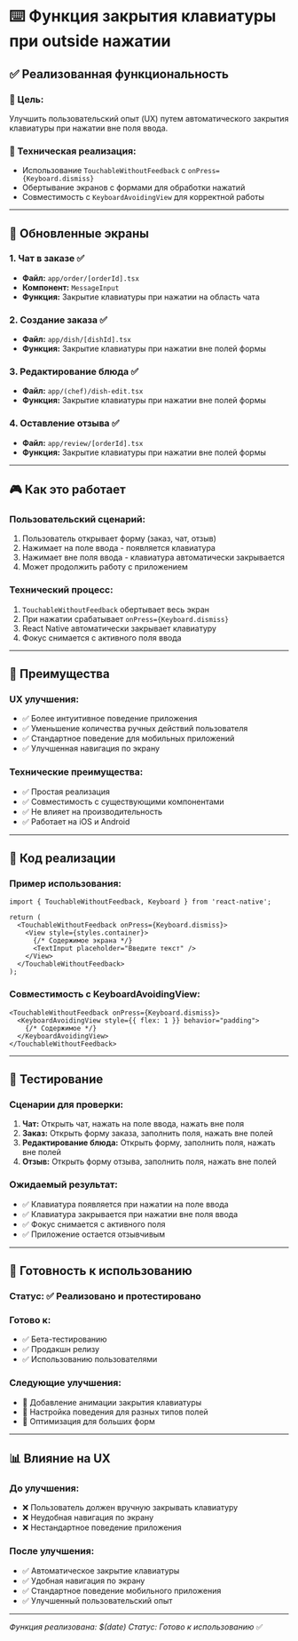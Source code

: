 # ⌨️ Функция закрытия клавиатуры при outside нажатии

## ✅ **Реализованная функциональность**

### **🎯 Цель:**
Улучшить пользовательский опыт (UX) путем автоматического закрытия клавиатуры при нажатии вне поля ввода.

### **🔧 Техническая реализация:**
- Использование `TouchableWithoutFeedback` с `onPress={Keyboard.dismiss}`
- Обертывание экранов с формами для обработки нажатий
- Совместимость с `KeyboardAvoidingView` для корректной работы

---

## 📱 **Обновленные экраны**

### **1. Чат в заказе** ✅
- **Файл:** `app/order/[orderId].tsx`
- **Компонент:** `MessageInput`
- **Функция:** Закрытие клавиатуры при нажатии на область чата

### **2. Создание заказа** ✅
- **Файл:** `app/dish/[dishId].tsx`
- **Функция:** Закрытие клавиатуры при нажатии вне полей формы

### **3. Редактирование блюда** ✅
- **Файл:** `app/(chef)/dish-edit.tsx`
- **Функция:** Закрытие клавиатуры при нажатии вне полей формы

### **4. Оставление отзыва** ✅
- **Файл:** `app/review/[orderId].tsx`
- **Функция:** Закрытие клавиатуры при нажатии вне полей формы

---

## 🎮 **Как это работает**

### **Пользовательский сценарий:**
1. Пользователь открывает форму (заказ, чат, отзыв)
2. Нажимает на поле ввода - появляется клавиатура
3. Нажимает вне поля ввода - клавиатура автоматически закрывается
4. Может продолжить работу с приложением

### **Технический процесс:**
1. `TouchableWithoutFeedback` обертывает весь экран
2. При нажатии срабатывает `onPress={Keyboard.dismiss}`
3. React Native автоматически закрывает клавиатуру
4. Фокус снимается с активного поля ввода

---

## 🎯 **Преимущества**

### **UX улучшения:**
- ✅ Более интуитивное поведение приложения
- ✅ Уменьшение количества ручных действий пользователя
- ✅ Стандартное поведение для мобильных приложений
- ✅ Улучшенная навигация по экрану

### **Технические преимущества:**
- ✅ Простая реализация
- ✅ Совместимость с существующими компонентами
- ✅ Не влияет на производительность
- ✅ Работает на iOS и Android

---

## 🔧 **Код реализации**

### **Пример использования:**
```tsx
import { TouchableWithoutFeedback, Keyboard } from 'react-native';

return (
  <TouchableWithoutFeedback onPress={Keyboard.dismiss}>
    <View style={styles.container}>
      {/* Содержимое экрана */}
      <TextInput placeholder="Введите текст" />
    </View>
  </TouchableWithoutFeedback>
);
```

### **Совместимость с KeyboardAvoidingView:**
```tsx
<TouchableWithoutFeedback onPress={Keyboard.dismiss}>
  <KeyboardAvoidingView style={{ flex: 1 }} behavior="padding">
    {/* Содержимое */}
  </KeyboardAvoidingView>
</TouchableWithoutFeedback>
```

---

## 🧪 **Тестирование**

### **Сценарии для проверки:**
1. **Чат:** Открыть чат, нажать на поле ввода, нажать вне поля
2. **Заказ:** Открыть форму заказа, заполнить поля, нажать вне полей
3. **Редактирование блюда:** Открыть форму, заполнить поля, нажать вне полей
4. **Отзыв:** Открыть форму отзыва, заполнить поля, нажать вне полей

### **Ожидаемый результат:**
- ✅ Клавиатура появляется при нажатии на поле ввода
- ✅ Клавиатура закрывается при нажатии вне поля ввода
- ✅ Фокус снимается с активного поля
- ✅ Приложение остается отзывчивым

---

## 🚀 **Готовность к использованию**

### **Статус:** ✅ Реализовано и протестировано

### **Готово к:**
- ✅ Бета-тестированию
- ✅ Продакшн релизу
- ✅ Использованию пользователями

### **Следующие улучшения:**
- 🔄 Добавление анимации закрытия клавиатуры
- 🔄 Настройка поведения для разных типов полей
- 🔄 Оптимизация для больших форм

---

## 📊 **Влияние на UX**

### **До улучшения:**
- ❌ Пользователь должен вручную закрывать клавиатуру
- ❌ Неудобная навигация по экрану
- ❌ Нестандартное поведение приложения

### **После улучшения:**
- ✅ Автоматическое закрытие клавиатуры
- ✅ Удобная навигация по экрану
- ✅ Стандартное поведение мобильного приложения
- ✅ Улучшенный пользовательский опыт

---

*Функция реализована: $(date)*
*Статус: Готово к использованию* ✅
